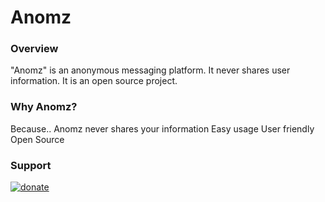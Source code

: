 #  Anomz

###  Overview

"Anomz" is an anonymous messaging platform. It never shares user information. It is an open source project.

###  Why Anomz?

Because..
Anomz never shares your information
Easy usage
User friendly
Open Source

###  Support

[![donate](https://cdn.discordapp.com/attachments/1112352323201671346/1123824419555528824/image.png)](https://www.buymeacoffee.com/arasemr12)
